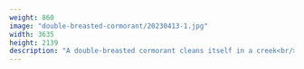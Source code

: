 ```yaml
---
weight: 860
image: "double-breasted-cormorant/20230413-1.jpg"
width: 3635
height: 2139
description: "A double-breasted cormorant cleans itself in a creek<br/>f/6.3, 1/1600, 300.0 mm, iso400"
---
```

